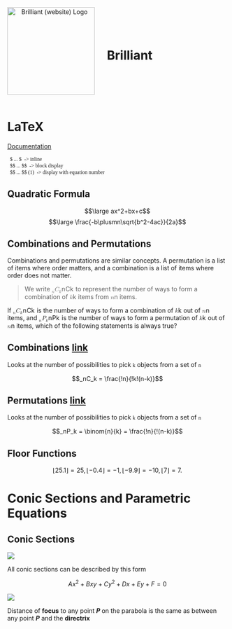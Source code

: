 <head><link href="math.css" rel="stylesheet" type="text/css"></head>
<style>
   ol>li{
      color: limeGreen !important;
   }
   code, pre {
      font-family: Cascadia Code;
   }
   header {
      display: flex;
      align-items: center;
   }
   #brilliant{
      margin-left:1em;
      display: inline;
   }
</style>
<header>
<a title="brilliant.org, Public domain, via Wikimedia Commons" href="https://commons.wikimedia.org/wiki/File:Brilliant_(website)_Logo.svg"><img id="logo" width="200" alt="Brilliant (website) Logo" src="https://upload.wikimedia.org/wikipedia/commons/thumb/9/9e/Brilliant_%28website%29_Logo.svg/512px-Brilliant_%28website%29_Logo.svg.png"></a>
<h1 class="Cream" id="brilliant">Brilliant</h1>
</header>

# LaTeX
[Documentation](https://en.wikibooks.org/wiki/LaTeX/Mathematics)

      $ ... $  -> inline
      $$ ... $$  -> block display
      $$ ... $$ (1)  -> display with equation number




## Quadratic Formula

$$\large ax^2+bx+c$$
$$\large \frac{-b\plusmn\sqrt{b^2-4ac}}{2a}$$


## Combinations and Permutations
Combinations and permutations are similar concepts. A permutation is a list of items where order matters, and a combination is a list of items where order does not matter. 

<blockquote>
  <p>We write <span class="katex"><span class="katex-mathml"><math><semantics><mrow><msub><mrow></mrow><mi>n</mi></msub><msub><mi>C</mi><mi>k</mi></msub></mrow><annotation encoding="application/x-tex">{}_nC_k</annotation></semantics></math></span><span class="katex-html" aria-hidden="true"><span class="base"><span class="strut" style="height:0.83333em;vertical-align:-0.15em;"></span><span class="mord"><span class="mord"></span><span class="msupsub"><span class="vlist-t vlist-t2"><span class="vlist-r"><span class="vlist" style="height:0.151392em;"><span style="top:-2.5500000000000003em;margin-right:0.05em;"><span class="pstrut" style="height:2.7em;"></span><span class="sizing reset-size6 size3 mtight"><span class="mord mathdefault mtight">n</span></span></span></span><span class="vlist-s">​</span></span><span class="vlist-r"><span class="vlist" style="height:0.15em;"><span></span></span></span></span></span></span><span class="mord"><span class="mord mathdefault" style="margin-right:0.07153em;">C</span><span class="msupsub"><span class="vlist-t vlist-t2"><span class="vlist-r"><span class="vlist" style="height:0.33610799999999996em;"><span style="top:-2.5500000000000003em;margin-left:-0.07153em;margin-right:0.05em;"><span class="pstrut" style="height:2.7em;"></span><span class="sizing reset-size6 size3 mtight"><span class="mord mathdefault mtight" style="margin-right:0.03148em;">k</span></span></span></span><span class="vlist-s">​</span></span><span class="vlist-r"><span class="vlist" style="height:0.15em;"><span></span></span></span></span></span></span></span></span></span> to represent the number of ways to form a combination of <span class="katex"><span class="katex-mathml"><math><semantics><mrow><mi>k</mi></mrow><annotation encoding="application/x-tex"> k</annotation></semantics></math></span><span class="katex-html" aria-hidden="true"><span class="base"><span class="strut" style="height:0.69444em;vertical-align:0em;"></span><span class="mord mathdefault" style="margin-right:0.03148em;">k</span></span></span></span> items from <span class="katex"><span class="katex-mathml"><math><semantics><mrow><mi>n</mi></mrow><annotation encoding="application/x-tex">n </annotation></semantics></math></span><span class="katex-html" aria-hidden="true"><span class="base"><span class="strut" style="height:0.43056em;vertical-align:0em;"></span><span class="mord mathdefault">n</span></span></span></span> items.</p>
</blockquote>

<p>If <span class="katex"><span class="katex-mathml"><math><semantics><mrow><msub><mrow></mrow><mi>n</mi></msub><msub><mi>C</mi><mi>k</mi></msub></mrow><annotation encoding="application/x-tex">{}_nC_k</annotation></semantics></math></span><span class="katex-html" aria-hidden="true"><span class="base"><span class="strut" style="height:0.83333em;vertical-align:-0.15em;"></span><span class="mord"><span class="mord"></span><span class="msupsub"><span class="vlist-t vlist-t2"><span class="vlist-r"><span class="vlist" style="height:0.151392em;"><span style="top:-2.5500000000000003em;margin-right:0.05em;"><span class="pstrut" style="height:2.7em;"></span><span class="sizing reset-size6 size3 mtight"><span class="mord mathdefault mtight">n</span></span></span></span><span class="vlist-s">​</span></span><span class="vlist-r"><span class="vlist" style="height:0.15em;"><span></span></span></span></span></span></span><span class="mord"><span class="mord mathdefault" style="margin-right:0.07153em;">C</span><span class="msupsub"><span class="vlist-t vlist-t2"><span class="vlist-r"><span class="vlist" style="height:0.33610799999999996em;"><span style="top:-2.5500000000000003em;margin-left:-0.07153em;margin-right:0.05em;"><span class="pstrut" style="height:2.7em;"></span><span class="sizing reset-size6 size3 mtight"><span class="mord mathdefault mtight" style="margin-right:0.03148em;">k</span></span></span></span><span class="vlist-s">​</span></span><span class="vlist-r"><span class="vlist" style="height:0.15em;"><span></span></span></span></span></span></span></span></span></span> is the number of ways to form a combination of <span class="katex"><span class="katex-mathml"><math><semantics><mrow><mi>k</mi></mrow><annotation encoding="application/x-tex">k </annotation></semantics></math></span><span class="katex-html" aria-hidden="true"><span class="base"><span class="strut" style="height:0.69444em;vertical-align:0em;"></span><span class="mord mathdefault" style="margin-right:0.03148em;">k</span></span></span></span> out of <span class="katex"><span class="katex-mathml"><math><semantics><mrow><mi>n</mi></mrow><annotation encoding="application/x-tex">n </annotation></semantics></math></span><span class="katex-html" aria-hidden="true"><span class="base"><span class="strut" style="height:0.43056em;vertical-align:0em;"></span><span class="mord mathdefault">n</span></span></span></span> items, and <span class="katex"><span class="katex-mathml"><math><semantics><mrow><msub><mrow></mrow><mi>n</mi></msub><msub><mi>P</mi><mi>k</mi></msub></mrow><annotation encoding="application/x-tex">{}_nP_k</annotation></semantics></math></span><span class="katex-html" aria-hidden="true"><span class="base"><span class="strut" style="height:0.83333em;vertical-align:-0.15em;"></span><span class="mord"><span class="mord"></span><span class="msupsub"><span class="vlist-t vlist-t2"><span class="vlist-r"><span class="vlist" style="height:0.151392em;"><span style="top:-2.5500000000000003em;margin-right:0.05em;"><span class="pstrut" style="height:2.7em;"></span><span class="sizing reset-size6 size3 mtight"><span class="mord mathdefault mtight">n</span></span></span></span><span class="vlist-s">​</span></span><span class="vlist-r"><span class="vlist" style="height:0.15em;"><span></span></span></span></span></span></span><span class="mord"><span class="mord mathdefault" style="margin-right:0.13889em;">P</span><span class="msupsub"><span class="vlist-t vlist-t2"><span class="vlist-r"><span class="vlist" style="height:0.33610799999999996em;"><span style="top:-2.5500000000000003em;margin-left:-0.13889em;margin-right:0.05em;"><span class="pstrut" style="height:2.7em;"></span><span class="sizing reset-size6 size3 mtight"><span class="mord mathdefault mtight" style="margin-right:0.03148em;">k</span></span></span></span><span class="vlist-s">​</span></span><span class="vlist-r"><span class="vlist" style="height:0.15em;"><span></span></span></span></span></span></span></span></span></span> is the number of ways to form a permutation of <span class="katex"><span class="katex-mathml"><math><semantics><mrow><mi>k</mi></mrow><annotation encoding="application/x-tex">k </annotation></semantics></math></span><span class="katex-html" aria-hidden="true"><span class="base"><span class="strut" style="height:0.69444em;vertical-align:0em;"></span><span class="mord mathdefault" style="margin-right:0.03148em;">k</span></span></span></span> out of <span class="katex"><span class="katex-mathml"><math><semantics><mrow><mi>n</mi></mrow><annotation encoding="application/x-tex">n</annotation></semantics></math></span><span class="katex-html" aria-hidden="true"><span class="base"><span class="strut" style="height:0.43056em;vertical-align:0em;"></span><span class="mord mathdefault">n</span></span></span></span> items, which of the following statements is always true?</p>


## Combinations <a href="https://simple.wikipedia.org/wiki/Combination_(mathematics)">link</a>

Looks at the number of possibilities to pick `k` objects from a set of `n`

$$_nC_k = \frac{!n}{!k!(n-k)}$$

## Permutations <a href="https://simple.wikipedia.org/wiki/Permutation">link</a>

Looks at the number of possibilities to pick `k` objects from a set of `n`

$$_nP_k = \binom{n}{k} = \frac{!n}{!(n-k)}$$

## Floor Functions

$$
⌊25.1⌋=25, ⌊−0.4⌋=−1, ⌊−9.9⌋=−10, ⌊7⌋=7.
$$

# Conic Sections and Parametric Equations

## Conic Sections

![](https://ds055uzetaobb.cloudfront.net/brioche/uploads/lessons/1-4HeF4o.png?width=1440)

All conic sections can be described by this form

$$Ax^2+Bxy+Cy^2+Dx+Ey+F=0$$

![](https://ds055uzetaobb.cloudfront.net/brioche/uploads/lessons/1-30vspN.GIF?width=1440)

Distance of **focus** to any point <b class="text-green-400">$P$ </b>on the parabola is the same as between any point <b class="text-green-400">$P$</b> and the <b class="text-red-600">directrix</b>

<canvas id="focus-parabola"></canvas>

<script>
// Make a graph
const canvas = document.getElementById("focus-parabola");
const ctx = canvas.getContext("2d");

ctx.fillStyle = "grey";
ctx.fillRect(0, 0, 1000, 1000);
</script>
